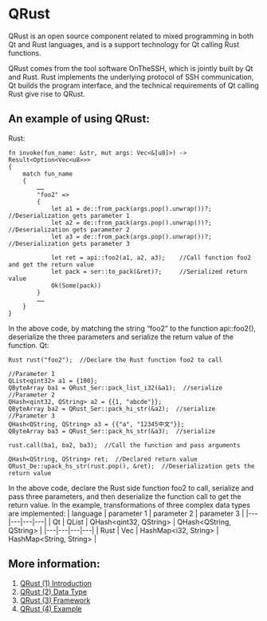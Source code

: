 # QRust

QRust is an open source component related to mixed programming in both Qt and Rust languages, and is a support technology for Qt calling Rust functions.

QRust comes from the tool software OnTheSSH, which is jointly built by Qt and Rust. Rust implements the underlying protocol of SSH communication, Qt builds the program interface, and the technical requirements of Qt calling Rust give rise to QRust.

## An example of using QRust:
Rust:
```
fn invoke(fun_name: &str, mut args: Vec<&[u8]>) -> Result<Option<Vec<u8>>>
{
    match fun_name
    {
        ……
        "foo2" =>
        {
            let a1 = de::from_pack(args.pop().unwrap())?;  //Deserialization gets parameter 1
            let a2 = de::from_pack(args.pop().unwrap())?;    //Deserialization gets parameter 2
            let a3 = de::from_pack(args.pop().unwrap())?;  //Deserialization gets parameter 3
 
            let ret = api::foo2(a1, a2, a3);    //Call function foo2 and get the return value
            let pack = ser::to_pack(&ret)?;     //Serialized return value
            Ok(Some(pack))
        }
        ……
    }
}
```
In the above code, by matching the string “foo2” to the function api::foo2(), deserialize the three parameters and serialize the return value of the function.
Qt:
```
Rust rust("foo2");  //Declare the Rust function foo2 to call
 
//Parameter 1
QList<qint32> a1 = {100};
QByteArray ba1 = QRust_Ser::pack_list_i32(&a1);  //serialize
//Parameter 2
QHash<qint32, QString> a2 = {{1, "abcde"}};
QByteArray ba2 = QRust_Ser::pack_hi_str(&a2);  //serialize
//Parameter 3
QHash<QString, QString> a3 = {{"a", "12345中文"}};
QByteArray ba3 = QRust_Ser::pack_hs_str(&a3);  //serialize
 
rust.call(ba1, ba2, ba3);  //Call the function and pass arguments
 
QHash<QString, QString> ret;  //Declared return value
QRust_De::upack_hs_str(rust.pop(), &ret);  //Deserialization gets the return value
```
In the above code, declare the Rust side function foo2 to call, serialize and pass three parameters, and then deserialize the function call to get the return value. In the example, transformations of three complex data types are implemented:
| language | parameter 1 | parameter 2 | parameter 3 |
|---|---|---|---|
| Qt | QList<qint32> | QHash<qint32, QString> | QHash<QString, QString> |
|---|---|---|---|
| Rust | Vec<i32> | HashMap<i32, String> | HashMap<String, String> |

## More information:
1. [QRust (1) Introduction](https://onthessh.com/articles/qrust-1-introduction/)
2. [QRust (2) Data Type](https://onthessh.com/articles/qrust-2-data-type/)
3. [QRust (3) Framework](https://onthessh.com/articles/qrust-3-framework/)
4. [QRust (4) Example](https://onthessh.com/articles/qrust-4-example/)
